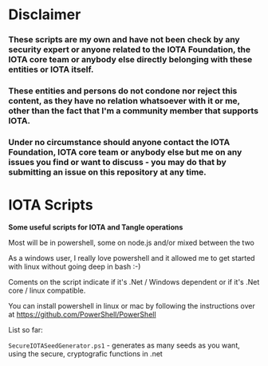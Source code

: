 Disclaimer
==========

<h3>These scripts are my own and have not been check by any security expert or anyone related to the IOTA Foundation, the IOTA core team or anybody else directly belonging with these entities or IOTA itself.</h3>
<h3>These entities and persons do not condone nor reject this content, as they have no relation whatsoever with it or me, other than the fact that I'm a community member that supports IOTA.</h3>
<h3>Under no circumstance should anyone contact the IOTA Foundation, IOTA core team or anybody else but me on any issues you find or want to discuss - you may do that by submitting an issue on this repository at any time.</h3>



IOTA Scripts
============

**Some useful scripts  for IOTA and Tangle operations**

Most will be in powershell, some on node.js and/or mixed between the two

As a windows user, I really love powershell and it allowed me to get started with linux without going deep in bash :-)

Coments on the script indicate if it's .Net / Windows dependent or if it's .Net core / linux compatible.

You can install powershell in linux or mac by following the instructions over at https://github.com/PowerShell/PowerShell


List so far:

``SecureIOTASeedGenerator.ps1`` - generates as many seeds as you want, using the secure, cryptografic functions in .net

